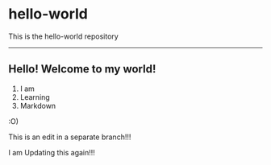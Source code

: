 # hello-world
This is the hello-world repository 

----------------------------------------

## Hello! Welcome to my **world**!

1. I am
2. Learning
3. Markdown

:O)

This is an edit in a separate branch!!!

I am Updating this again!!!
